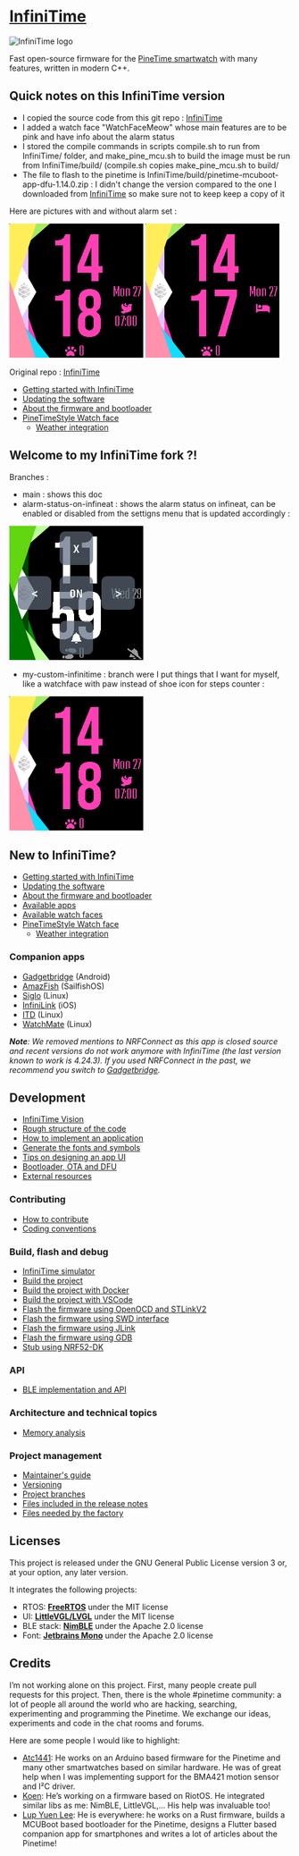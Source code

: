 # [InfiniTime](https://github.com/Eve1374/InfiniTime)

![InfiniTime logo](doc/logo/infinitime-logo-small.jpg "InfiniTime Logo")

Fast open-source firmware for the [PineTime smartwatch](https://pine64.org/devices/pinetime/) with many features, written in modern C++.

## Quick notes on this InfiniTime version

- I copied the source code from this git repo : [InfiniTime](https://github.com/InfiniTimeOrg/InfiniTime)
- I added a watch face "WatchFaceMeow" whose main features are to be pink and have info about the alarm status
- I stored the compile commands in scripts compile.sh to run from InfiniTime/ folder, and make_pine_mcu.sh to build the image must be run from InfiniTime/build/ (compile.sh copies make_pine_mcu.sh to build/ 
- The file to flash to the pinetime is InfiniTime/build/pinetime-mcuboot-app-dfu-1.14.0.zip : I didn't change the version compared to the one I downloaded from [InfiniTime](https://github.com/InfiniTimeOrg/InfiniTime) so make sure not to keep keep a copy of it

Here are pictures with and without alarm set :

![Meow alarm set](doc/ui/meow_alarmset.png "Meow WatchFace, alarm set") ![Meow alarm not set](doc/ui/meow_alarmnotset.png "Meow WatchFace, alarm not set")

Original repo : [InfiniTime](https://github.com/InfiniTimeOrg/InfiniTime)

- [Getting started with InfiniTime](doc/gettingStarted/gettingStarted-1.0.md)
- [Updating the software](doc/gettingStarted/updating-software.md)
- [About the firmware and bootloader](doc/gettingStarted/about-software.md)
- [PineTimeStyle Watch face](https://pine64.org/documentation/PineTime/Watchfaces/PineTimeStyle)
  - [Weather integration](https://pine64.org/documentation/PineTime/Software/InfiniTime_weather/)

## Welcome to my InfiniTime fork ?!

Branches :

- main : shows this doc
- alarm-status-on-infineat : shows the alarm status on infineat, can be enabled or disabled from the settigns menu that is updated accordingly :

![Infineat settings](doc/ui/infineat_settings.png "Infineat settings")

- my-custom-infinitime : branch were I put things that I want for myself, like a watchface with paw instead of shoe icon for steps counter :

![Meow watchface](doc/ui/meow_alarmset.png "Meow watchface")

## New to InfiniTime?

- [Getting started with InfiniTime](doc/gettingStarted/gettingStarted-1.0.md)
- [Updating the software](doc/gettingStarted/updating-software.md)
- [About the firmware and bootloader](doc/gettingStarted/about-software.md)
- [Available apps](doc/gettingStarted/Applications.md)
- [Available watch faces](/doc/gettingStarted/Watchfaces.md)
- [PineTimeStyle Watch face](https://pine64.org/documentation/PineTime/Watchfaces/PineTimeStyle)
  - [Weather integration](https://pine64.org/documentation/PineTime/Software/InfiniTime_weather/)

### Companion apps

- [Gadgetbridge](https://gadgetbridge.org/) (Android)
- [AmazFish](https://openrepos.net/content/piggz/amazfish/) (SailfishOS)
- [Siglo](https://github.com/alexr4535/siglo) (Linux)
- [InfiniLink](https://github.com/InfiniTimeOrg/InfiniLink) (iOS)
- [ITD](https://gitea.elara.ws/Elara6331/itd) (Linux)
- [WatchMate](https://github.com/azymohliad/watchmate) (Linux)

***Note**: We removed mentions to NRFConnect as this app is closed source and recent versions do not work anymore with InfiniTime (the last version known to work is 4.24.3). If you used NRFConnect in the past, we recommend you switch to [Gadgetbridge](https://gadgetbridge.org/).*

## Development

- [InfiniTime Vision](doc/InfiniTimeVision.md)
- [Rough structure of the code](doc/code/Intro.md)
- [How to implement an application](doc/code/Apps.md)
- [Generate the fonts and symbols](src/displayapp/fonts/README.md)
- [Tips on designing an app UI](doc/ui_guidelines.md)
- [Bootloader, OTA and DFU](bootloader/README.md)
- [External resources](doc/ExternalResources.md)

### Contributing

- [How to contribute](CONTRIBUTING.md)
- [Coding conventions](doc/coding-convention.md)

### Build, flash and debug

- [InfiniTime simulator](https://github.com/InfiniTimeOrg/InfiniSim)
- [Build the project](doc/buildAndProgram.md)
- [Build the project with Docker](doc/buildWithDocker.md)
- [Build the project with VSCode](doc/buildWithVScode.md)
- [Flash the firmware using OpenOCD and STLinkV2](doc/openOCD.md)
- [Flash the firmware using SWD interface](doc/SWD.md)
- [Flash the firmware using JLink](doc/jlink.md)
- [Flash the firmware using GDB](doc/gdb.md)
- [Stub using NRF52-DK](doc/PinetimeStubWithNrf52DK.md)

### API

- [BLE implementation and API](doc/ble.md)

### Architecture and technical topics

- [Memory analysis](doc/MemoryAnalysis.md)

### Project management

- [Maintainer's guide](doc/maintainer-guide.md)
- [Versioning](doc/versioning.md)
- [Project branches](doc/branches.md)
- [Files included in the release notes](doc/filesInReleaseNotes.md)
- [Files needed by the factory](doc/files-needed-by-factory.md)

## Licenses

This project is released under the GNU General Public License version 3 or, at your option, any later version.

It integrates the following projects:

- RTOS: **[FreeRTOS](https://freertos.org)** under the MIT license
- UI: **[LittleVGL/LVGL](https://lvgl.io/)** under the MIT license
- BLE stack: **[NimBLE](https://github.com/apache/mynewt-nimble)** under the Apache 2.0 license
- Font: **[Jetbrains Mono](https://www.jetbrains.com/fr-fr/lp/mono/)** under the Apache 2.0 license

## Credits

I’m not working alone on this project. First, many people create pull requests for this project. Then, there is the whole #pinetime community: a lot of people all around the world who are hacking, searching, experimenting and programming the Pinetime. We exchange our ideas, experiments and code in the chat rooms and forums.

Here are some people I would like to highlight:

- [Atc1441](https://github.com/atc1441/): He works on an Arduino based firmware for the Pinetime and many other smartwatches based on similar hardware. He was of great help when I was implementing support for the BMA421 motion sensor and I²C driver.
- [Koen](https://github.com/bosmoment): He’s working on a firmware based on RiotOS. He integrated similar libs as me: NimBLE, LittleVGL,… His help was invaluable too!
- [Lup Yuen Lee](https://github.com/lupyuen): He is everywhere: he works on a Rust firmware, builds a MCUBoot based bootloader for the Pinetime, designs a Flutter based companion app for smartphones and writes a lot of articles about the Pinetime!
